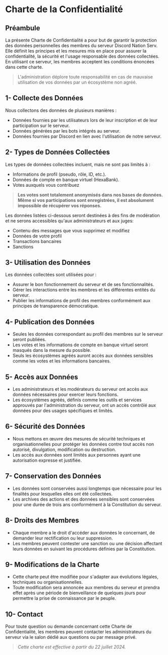 # Charte de la Confidentialité

## Préambule
La présente Charte de Confidentialité a pour but de garantir la protection des données personnelles des membres du serveur Discord Nation Serv. Elle définit les principes et les mesures mis en place pour assurer la confidentialité, la sécurité et l'usage responsable des données collectées. En utilisant ce serveur, les membres acceptent les conditions énoncées dans cette charte.

> L'administration déplore toute responsabilité en cas de mauvaise utilisation de vos données par un écosystème non agréé.

## 1- Collecte des Données
Nous collectons des données de plusieurs manières :
- Données fournies par les utilisateurs lors de leur inscription et de leur participation sur le serveur.
- Données générées par les bots intégrés au serveur.
- Données fournies par Discord en lien avec l'utilisation de notre serveur.

## 2- Types de Données Collectées
Les types de données collectées incluent, mais ne sont pas limités à :
- Informations de profil (pseudo, rôle, ID, etc.).
- Données de compte en banque virtuel (HexaBank).
- Votes auxquels vous contribuez
> **Les votes sont totalement anonymisés dans nos bases de données. Même si vos participations sont enregistrées, il est absolument impossible de récupérer vos réponses.**

Les données listées ci-dessous seront destinées à des fins de modération et ne serons accessibles qu'aux administrateurs et aux juges:
- Contenu des messages que vous supprimez et modifiez
- Données de votre profil
- Transactions bancaires
- Sanctions

## 3- Utilisation des Données
Les données collectées sont utilisées pour :
- Assurer le bon fonctionnement du serveur et de ses fonctionnalités.
- Gérer les interactions entre les membres et les différentes entités du serveur.
- Publier les informations de profil des membres conformément aux principes de transparence démocratique.

## 4- Publication des Données
- Seules les données correspondant au profil des membres sur le serveur seront publiées.
- Les votes et les informations de compte en banque virtuel seront masqués dans la mesure du possible.
- Seuls les écosystèmes agréés auront accès aux données sensibles comme les votes et les informations bancaires.

## 5- Accès aux Données
- Les administrateurs et les modérateurs du serveur ont accès aux données nécessaires pour exercer leurs fonctions.
- Les écosystèmes agréés, définis comme les outils et services approuvés par l'administration du serveur, ont un accès contrôlé aux données pour des usages spécifiques et limités.

## 6- Sécurité des Données
- Nous mettons en œuvre des mesures de sécurité techniques et organisationnelles pour protéger les données contre tout accès non autorisé, divulgation, modification ou destruction.
- Les accès aux données sont limités aux personnes ayant une autorisation expresse et justifiée.

## 7- Conservation des Données
- Les données sont conservées aussi longtemps que nécessaire pour les finalités pour lesquelles elles ont été collectées.
- Les archives des actions et des données sensibles sont conservées pour une durée de trois ans conformément à la Constitution du serveur.

## 8- Droits des Membres
- Chaque membre a le droit d'accéder aux données le concernant, de demander leur rectification ou leur suppression.
- Les membres peuvent contester une sanction ou une décision affectant leurs données en suivant les procédures définies par la Constitution.

## 9- Modifications de la Charte
- Cette charte peut être modifiée pour s'adapter aux évolutions légales, techniques ou organisationnelles.
- Toute modification sera annoncée aux membres du serveur et prendra effet après une période de bienveillance de quelques jours pour permettre la prise de connaissance par le peuple.

## 10- Contact
Pour toute question ou demande concernant cette Charte de Confidentialité, les membres peuvent contacter les administrateurs du serveur via le salon dédié aux questions ou par message privé.

> _Cette charte est effective à partir du 22 juillet 2024._